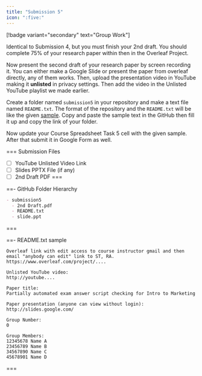```yaml
---
title: "Submission 5"
icon: ":five:"
---
```


[!badge variant="secondary" text="Group Work"]

Identical to Submission 4, but you must finish your 2nd draft. You should complete 75% of your research paper within then in the Overleaf Project.

Now present the second draft of your research paper by screen recording it. You can either make a Google Slide or present the paper from overleaf directly, any of them works. Then, upload the presentation video in YouTube making it **unlisted** in privacy settings. Then add the video in the Unlisted YouTube playlist we made earlier.

Create a folder named `submission5` in your repository and make a text file named `README.txt`. The format of the repository and the `README.txt` will be like the given [sample](https://github.com/errhythm/CSE123/tree/main/submission5). Copy and paste the sample text in the GitHub then fill it up and copy the link of your folder.

Now update your Course Spreadsheet Task 5 cell with the given sample. After that submit it in Google Form as well.

=== Submission Files
- [ ] YouTube Unlisted Video Link
- [ ] Slides PPTX File (if any)
- [ ] 2nd Draft PDF
===

==- GitHub Folder Hierarchy
```markdown
- submission5
  - 2nd Draft.pdf
  - README.txt
  - slide.ppt
```
===

==- README.txt sample
```
Overleaf link with edit access to course instructor gmail and then email "anybody can edit" link to ST, RA.
https://www.overleaf.com/project/....

Unlisted YouTube video:
http://youtube....

Paper title:
Partially automated exam answer script checking for Intro to Marketing

Paper presentation (anyone can view without login):
http://slides.google.com/

Group Number:
0

Group Members:
12345678 Name A
23456789 Name B
34567890 Name C
45678901 Name D
```
===
